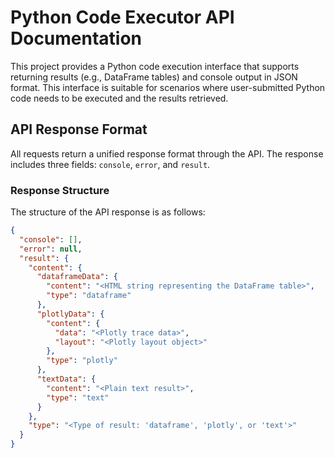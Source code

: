 # Python Code Executor API Documentation

This project provides a Python code execution interface that supports returning results (e.g., DataFrame tables) and console output in JSON format. This interface is suitable for scenarios where user-submitted Python code needs to be executed and the results retrieved.

## API Response Format

All requests return a unified response format through the API. The response includes three fields: `console`, `error`, and `result`.

### Response Structure

The structure of the API response is as follows:

```json
{
  "console": [],
  "error": null,
  "result": {
    "content": {
      "dataframeData": {
        "content": "<HTML string representing the DataFrame table>",
        "type": "dataframe"
      },
      "plotlyData": {
        "content": {
          "data": "<Plotly trace data>",
          "layout": "<Plotly layout object>"
        },
        "type": "plotly"
      },
      "textData": {
        "content": "<Plain text result>",
        "type": "text"
      }
    },
    "type": "<Type of result: 'dataframe', 'plotly', or 'text'>"
  }
}

